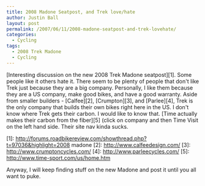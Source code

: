 ```yaml
---
title: 2008 Madone Seatpost, and Trek love/hate
author: Justin Ball
layout: post
permalink: /2007/06/11/2008-madone-seatpost-and-trek-lovehate/
categories:
  - Cycling
tags:
  - 2008 Trek Madone
  - Cycling
---
```


[Interesting discussion on the new 2008 Trek Madone seatpost][1]. Some people like it others hate it. There seem to be plenty of people that don't like Trek just because they are a big company. Personally, I like them because they are a US company, make good bikes, and have a good warranty. Aside from smaller builders - [Calfee][2], [Crumpton][3], and [Parlee][4], Trek is the only company that builds their own bikes right here in the US. I don't know where Trek gets their carbon. I would like to know that. [Time actually makes their carbon from the fiber][5] (click on company and then Time Visit on the left hand side. Their site nav kinda sucks.

 [1]: http://forums.roadbikereview.com/showthread.php?t=97036&highlight=2008 madone
 [2]: http://www.calfeedesign.com/
 [3]: http://www.crumptoncycles.com/
 [4]: http://www.parleecycles.com/
 [5]: http://www.time-sport.com/us/home.htm

Anyway, I will keep finding stuff on the new Madone and post it until you all want to puke.